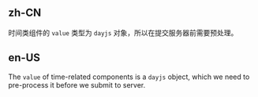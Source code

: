## zh-CN

时间类组件的 `value` 类型为 `dayjs` 对象，所以在提交服务器前需要预处理。

## en-US

The `value` of time-related components is a `dayjs` object, which we need to pre-process it before we submit to server.
